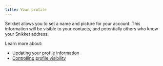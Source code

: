 ```yaml
---
title: Your profile
---
```


Snikket allows you to set a name and picture for your account. This information
will be visible to your contacts, and potentially others who know your Snikket
address.

Learn more about:

- [Updating your profile information](/profile/update/)
- [Controlling profile visibility](/profile/visibility/)
